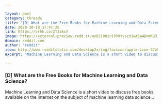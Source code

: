 ```yaml
---

layout: post
category: threads
title: "[D] What are the Free Books for Machine Learning and Data Science?"
date: 2020-10-18 17:47:28
link: https://vrhk.co/2T2akcV
image: https://external-preview.redd.it/axB2i08ini9ROYvscOJwA5a4DnWKG3JlKMN4EY1PFzk.jpg?width=480&height=251.308900524&auto=webp&crop=480:251.308900524,smart&s=f4cea777aa5bb62d98759a0b4ef7e06dc5e203ab
domain: reddit.com
author: "reddit"
icon: http://www.redditstatic.com/desktop2x/img/favicon/apple-icon-57x57.png
excerpt: "Machine Learning and Data Science is a short video to discuss free books available on the internet on the subject of machine learning data science..."

---
```


### [D] What are the Free Books for Machine Learning and Data Science?

Machine Learning and Data Science is a short video to discuss free books available on the internet on the subject of machine learning data science...
